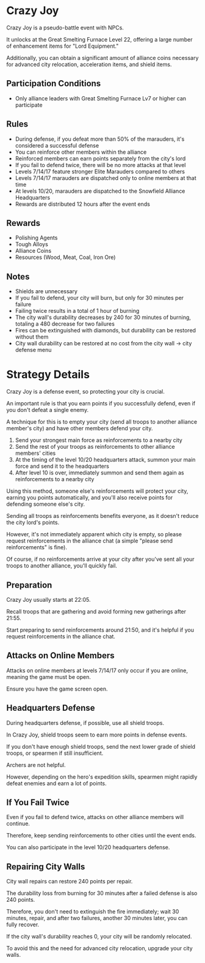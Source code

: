 # Crazy Joy
Crazy Joy is a pseudo-battle event with NPCs.

It unlocks at the Great Smelting Furnace Level 22, offering a large number of enhancement items for "Lord Equipment."

Additionally, you can obtain a significant amount of alliance coins necessary for advanced city relocation, acceleration items, and shield items.

## Participation Conditions
* Only alliance leaders with Great Smelting Furnace Lv7 or higher can participate

## Rules
* During defense, if you defeat more than 50% of the marauders, it's considered a successful defense
* You can reinforce other members within the alliance
* Reinforced members can earn points separately from the city's lord
* If you fail to defend twice, there will be no more attacks at that level
* Levels 7/14/17 feature stronger Elite Marauders compared to others
* Levels 7/14/17 marauders are dispatched only to online members at that time
* At levels 10/20, marauders are dispatched to the Snowfield Alliance Headquarters
* Rewards are distributed 12 hours after the event ends

## Rewards
* Polishing Agents
* Tough Alloys
* Alliance Coins
* Resources (Wood, Meat, Coal, Iron Ore)

## Notes
* Shields are unnecessary
* If you fail to defend, your city will burn, but only for 30 minutes per failure
* Failing twice results in a total of 1 hour of burning
* The city wall's durability decreases by 240 for 30 minutes of burning, totaling a 480 decrease for two failures
* Fires can be extinguished with diamonds, but durability can be restored without them
* City wall durability can be restored at no cost from the city wall -> city defense menu

# Strategy Details
Crazy Joy is a defense event, so protecting your city is crucial.

An important rule is that you earn points if you successfully defend, even if you don't defeat a single enemy.

A technique for this is to empty your city (send all troops to another alliance member's city) and have other members defend your city.

1. Send your strongest main force as reinforcements to a nearby city
2. Send the rest of your troops as reinforcements to other alliance members' cities
3. At the timing of the level 10/20 headquarters attack, summon your main force and send it to the headquarters
4. After level 10 is over, immediately summon and send them again as reinforcements to a nearby city

Using this method, someone else's reinforcements will protect your city, earning you points automatically, and you'll also receive points for defending someone else's city.

Sending all troops as reinforcements benefits everyone, as it doesn't reduce the city lord's points.

However, it's not immediately apparent which city is empty, so please request reinforcements in the alliance chat (a simple "please send reinforcements" is fine).

Of course, if no reinforcements arrive at your city after you've sent all your troops to another alliance, you'll quickly fail.

## Preparation
Crazy Joy usually starts at 22:05.

Recall troops that are gathering and avoid forming new gatherings after 21:55.

Start preparing to send reinforcements around 21:50, and it's helpful if you request reinforcements in the alliance chat.

## Attacks on Online Members
Attacks on online members at levels 7/14/17 only occur if you are online, meaning the game must be open.

Ensure you have the game screen open.

## Headquarters Defense
During headquarters defense, if possible, use all shield troops.

In Crazy Joy, shield troops seem to earn more points in defense events.

If you don't have enough shield troops, send the next lower grade of shield troops, or spearmen if still insufficient.

Archers are not helpful.

However, depending on the hero's expedition skills, spearmen might rapidly defeat enemies and earn a lot of points.

## If You Fail Twice
Even if you fail to defend twice, attacks on other alliance members will continue.

Therefore, keep sending reinforcements to other cities until the event ends.

You can also participate in the level 10/20 headquarters defense.

## Repairing City Walls
City wall repairs can restore 240 points per repair.

The durability loss from burning for 30 minutes after a failed defense is also 240 points.

Therefore, you don't need to extinguish the fire immediately; wait 30 minutes, repair, and after two failures, another 30 minutes later, you can fully recover.

If the city wall's durability reaches 0, your city will be randomly relocated.

To avoid this and the need for advanced city relocation, upgrade your city walls.

